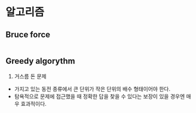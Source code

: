 # 알고리즘
## Bruce force

```python

```


## Greedy algorythm
1. 거스름 돈 문제
* 가지고 있는 동전 종류에서 큰 단위가 작은 단위의 배수 형태이어야 한다.
* 탐욕적으로 문제에 접근했을 때 정확한 답을 찾을 수 있다는 보장이 있을 경우엔 매우 효과적이다.


```python

```